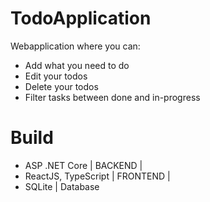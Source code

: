 ﻿# TodoApplication
Webapplication where you can:
* Add what you need to do
* Edit your todos
* Delete your todos
* Filter tasks between done and in-progress
# Build
* ASP .NET Core | BACKEND |
* ReactJS, TypeScript | FRONTEND |
* SQLite | Database
